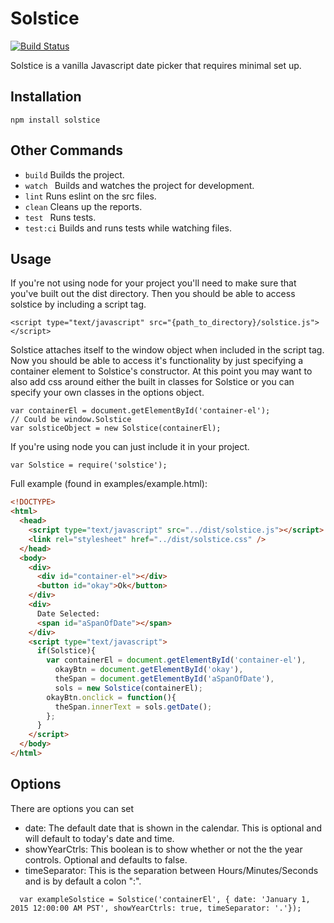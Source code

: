 # Solstice

[![Build Status](https://travis-ci.org/JasonVeselka/solstice.svg?branch=master)](https://travis-ci.org/JasonVeselka/solstice)

Solstice is a vanilla Javascript date picker that requires minimal set up.

## Installation

`npm install solstice`

## Other Commands
- ``` build ``` Builds the project.
- ```watch ``` Builds and watches the project for development.
- ```lint``` Runs eslint on the src files.
- ```clean``` Cleans up the reports.
- ```test ``` Runs tests.
- ```test:ci``` Builds and runs tests while watching files.

## Usage
If you're not using node for your project you'll need to make sure that you've built out the dist directory. Then you should be able to access solstice by including a script tag.

```
<script type="text/javascript" src="{path_to_directory}/solstice.js"></script>
```

Solstice attaches itself to the window object when included in the script tag. Now you should be able to access it's functionality by just specifying a container element to Solstice's constructor. At this point you may want to also add css around either the built in classes for Solstice or you can specify your own classes in the options object.

```
var containerEl = document.getElementById('container-el');
// Could be window.Solstice
var solsticeObject = new Solstice(containerEl);
```

If you're using node you can just include it in your project.

```
var Solstice = require('solstice');
```

Full example (found in examples/example.html):

```html
<!DOCTYPE>
<html>
  <head>
    <script type="text/javascript" src="../dist/solstice.js"></script>
    <link rel="stylesheet" href="../dist/solstice.css" />
  </head>
  <body>
    <div>
      <div id="container-el"></div>
      <button id="okay">Ok</button>
    </div>
    <div>
      Date Selected:
      <span id="aSpanOfDate"></span>
    </div>
    <script type="text/javascript">
      if(Solstice){
        var containerEl = document.getElementById('container-el'),
          okayBtn = document.getElementById('okay'),
          theSpan = document.getElementById('aSpanOfDate'),
          sols = new Solstice(containerEl);
        okayBtn.onclick = function(){
          theSpan.innerText = sols.getDate();
        };
      }
    </script>
  </body>
</html>
```

## Options

There are options you can set
  - date: The default date that is shown in the calendar. This is optional and will default to today's date and time.
  - showYearCtrls: This boolean is to show whether or not the the year controls. Optional and defaults to false.
  - timeSeparator: This is the separation between Hours/Minutes/Seconds and is by default a colon ":".

  ```
    var exampleSolstice = Solstice('containerEl', { date: 'January 1, 2015 12:00:00 AM PST', showYearCtrls: true, timeSeparator: '.'});
  ```
